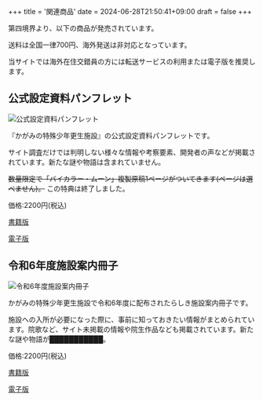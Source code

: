 +++
title = '関連商品'
date = 2024-06-28T21:50:41+09:00
draft = false
+++

第四境界より、以下の商品が発売されています。

送料は全国一律700円、海外発送は非対応となっています。

当サイトでは海外在住交錯員の方には転送サービスの利用または電子版を推奨します。

## 公式設定資料パンフレット

![公式設定資料パンフレット](/img/pamphlet.png)

『かがみの特殊少年更生施設』の公式設定資料パンフレットです。

サイト調査だけでは判明しない様々な情報や考察要素、開発者の声などが掲載されています。新たな謎や物語は含まれていません。

~~数量限定で「バイカラー・ムーン」複製原稿1ページがついてきます(ページは選べません)。~~ この特典は終了しました。

価格:2200円(税込)

[書籍版](https://shop.daiyonkyokai.net/products/kagaminopamphlet)

[電子版](https://amzn.asia/d/00sUWF52)

## 令和6年度施設案内冊子

![令和6年度施設案内冊子](/img/book.png)

かがみの特殊少年更生施設で令和6年度に配布されたらしき施設案内冊子です。

施設への入所が必要になった際に、事前に知っておきたい情報がまとめられています。院歌など、サイト未掲載の情報や院生作品なども掲載されています。新たな謎や物語が███████████。

価格:2200円(税込)

[書籍版](https://shop.daiyonkyokai.net/products/kagaminosasshi)

[電子版](https://amzn.asia/d/0hCYCgPv)
